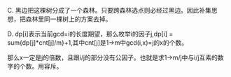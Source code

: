 C. 黑边把这棵树分成了一个森林。只要跨森林选点则必经过黑边。因此补集思想，把森林里同一棵树上的方案去掉。

D. dp[i]表示当前gcd=i的长度期望，那么枚举i的因子j,dp[i] = sum{dp[j]*cnt[j]/m}+1,其中cnt[j]是1->m中gcd(i,x)=j的x的个数。

   那么x一定是j的倍数，且跟i/j的部分没有公因子。也就是求1->m/j中与i/j互素的数字的个数。用容斥。
